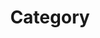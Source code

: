 ---
title: "Category"
layout: categories
permalink: /categories/
author_profile: true;
sidebar_main: true
---